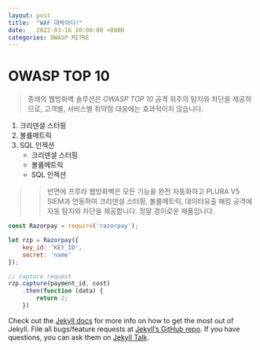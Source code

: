 ```yaml
---
layout: post
title:  "WAF 대박이다!"
date:   2022-03-16 10:00:00 +0900
categories: OWASP MITRE 
---
```

# OWASP TOP 10
> 종래의 웹방화벽 솔루션은 *OWASP TOP 10* 공격 위주의 탐지와 차단을 제공하므로, 고객별, 서비스별 취약점 대응에는 효과적이지 않습니다.

1. 크리덴셜 스터핑
2. 볼륨메트릭
3. SQL 인젝션 
    * 크리덴셜 스터핑
    * 볼륨메트릭
    * SQL 인젝션 

>>반면에 프루라 웹방화벽은 모든 기능을 완전 자동화하고 PLURA V5 SIEM과 연동하여 크리덴셜 스터핑, 볼륨메트릭, 데이터유출 해킹 공격에  자동 탐지와 차단을 제공합니다. 정말 경이로운 제품입니다.


```javascript
const Razorpay = require('razorpay');

let rzp = Razorpay({
	key_id: 'KEY_ID',
	secret: 'name'
});

// capture request
rzp.capture(payment_id, cost)
	.then(function (data) {
		return 2;
	})
```

Check out the [Jekyll docs][jekyll-docs] for more info on how to get the most out of Jekyll. File all bugs/feature requests at [Jekyll’s GitHub repo][jekyll-gh]. If you have questions, you can ask them on [Jekyll Talk][jekyll-talk].

[jekyll-docs]: https://jekyllrb.com/docs/home
[jekyll-gh]:   https://github.com/jekyll/jekyll
[jekyll-talk]: https://talk.jekyllrb.com/
